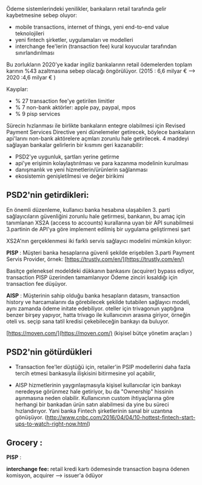 Ödeme sistemlerindeki yenilikler, bankaların retail tarafında gelir kaybetmesine sebep oluyor:

* mobile transactions, internet of things, yeni end-to-end value teknolojileri
* yeni fintech şirketler, uygulamaları ve modelleri
* interchange fee'lerin (transaction fee) kural koyucular tarafından sınırlandırılması

Bu zorlukların 2020'ye kadar ingiliz bankalarınn retail ödemelerden toplam karının %43 azaltmasına sebep olacağı öngörülüyor. (2015 : 6,6 milyar € --> 2020 :4,6 milyar € )

Kayıplar: 
* % 27 transaction fee'ye getirilen limitler
* % 7 non-bank aktörler: apple pay, paypal, mpos
* % 9 pisp services

Sürecin hızlanması ile birlikte bankaların entegre olabilmesi için Revised Payment Services Directive yeni dünelemeler getirecek, böylece bankaların api'larını non-bank aktörelere açmları zorunlu hale getirilecek. 4 maddeyi sağlayan bankalar gelirlerin bir kısmını geri kazanabilir:

* PSD2'ye uygunluk, şartları yerine getirme
* api'ye erişimin kolaylaştırılması ve para kazanma modelinin kurulması
* danışmanlık ve yeni hizmetlerin/ürünlerin sağlanması
* ekosistemin genişletilmesi ve değer birikimi


## PSD2'nin getirdikleri:

En önemli düzenleme, kullanıcı banka hesabına ulaşabilen 3. parti sağlayıcıların güvenliğini zorunlu hale getirmesi, bankanın, bu amaç için tanımlanan XS2A (access to accounts) kurallarına uyan bir API sunabilmesi 3.partinin de API'ya göre implement edilmiş bir uygulama geliştirmesi şart

XS2A'nın gerçeklenmesi iki farklı servis sağlayıcı modelini mümkün kılıyor:

**PISP** : Müşteri banka hesaplarına güvenli şekilde erişebilen 3.parti Payment Servis Provider, örnek:
[https://trustly.com/en/](https://trustly.com/en/)

Basitçe geleneksel modeldeki dükkanın bankasını (acquirer) bypass ediyor, transaction PISP üzerinden tamamlanıyor
Ödeme zinciri kısaldığı için transaction fee düşüyor.  
 
**AISP** : Müşterinin sahip olduğu banka hesapların datasını, transaction history ve harcamalarını da  görebilecek şekilde tutabilen sağlayıcı modeli, aynı zamanda ödeme initate edebiliyor. oteller için trivagonun yaptığına benzer birşey yapıyor, hatta trivago ile kullanıcının arasına giriyor, örneğin oteli vs. seçip sana tatil kredisi çekebileceğin bankayı da buluyor. 

[https://moven.com/](https://moven.com/)
(kişisel bütçe yönetim araçları \)

## PSD2'nin götürdükleri 

* Transaction fee'ler düştüğü için, retailer'in PSIP modellerini daha fazla tercih etmesi bankasıyla ilişkisini bitirmesine yol açabilir, 

* AISP hizmetlerinin yaygınlaşmasıyla kişisel kullanıcılar için bankayı neredeyse görünmez hale getiriyor, bu da "Ownership" hissinin aşınmasına neden olabilir. Kullanıcının custom ihtiyaçlarına göre herhangi bir bankadan ürün satın alabilmesi da yine bu süreci hızlandırıyor. Yani banka Fintech şirketlerinin sanal bir uzantına gönüşüyor. (http://www.cnbc.com/2016/04/04/10-hottest-fintech-start-ups-to-watch-right-now.html)


## Grocery :

**PISP** :

**interchange fee:** retail kredi kartı ödemesinde transaction başına ödenen komisyon, acquirer --> issuer'a ödüyor





